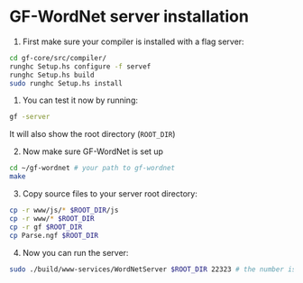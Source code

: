 # GF-WordNet server installation

1. First make sure your compiler is installed with a flag server: 

```bash
cd gf-core/src/compiler/           
runghc Setup.hs configure -f servef
runghc Setup.hs build
sudo runghc Setup.hs install
```

1. You can test it now by running: 

```bash
gf -server
```

It will also show the root directory (`ROOT_DIR`)

2. Now make sure GF-WordNet is set up

```bash
cd ~/gf-wordnet # your path to gf-wordnet
make
```

3. Copy source files to your server root directory:

```bash
cp -r www/js/* $ROOT_DIR/js
cp -r www/* $ROOT_DIR
cp -r gf $ROOT_DIR
cp Parse.ngf $ROOT_DIR
```

4. Now you can run the server:

```bash
sudo ./build/www-services/WordNetServer $ROOT_DIR 22323 # the number is random
```
